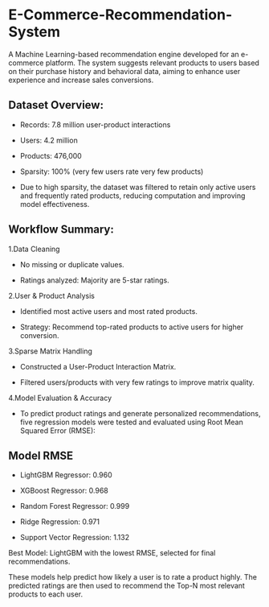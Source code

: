 # E-Commerce-Recommendation-System
A Machine Learning-based recommendation engine developed for an e-commerce platform. The system suggests relevant products to users based on their purchase history and behavioral data, aiming to enhance user experience and increase sales conversions.

## Dataset Overview:

- Records: 7.8 million user-product interactions

- Users: 4.2 million

- Products: 476,000

- Sparsity: 100% (very few users rate very few products)

- Due to high sparsity, the dataset was filtered to retain only active users and frequently rated products, reducing computation and improving model effectiveness.

## Workflow Summary:

1.Data Cleaning

- No missing or duplicate values.

- Ratings analyzed: Majority are 5-star ratings.

2.User & Product Analysis

- Identified most active users and most rated products.

- Strategy: Recommend top-rated products to active users for higher conversion.

3.Sparse Matrix Handling

- Constructed a User-Product Interaction Matrix.

- Filtered users/products with very few ratings to improve matrix quality.

4.Model Evaluation & Accuracy

- To predict product ratings and generate personalized recommendations, five regression models were tested and evaluated using Root Mean Squared Error (RMSE):

## Model	RMSE

- LightGBM Regressor: 0.960

- XGBoost Regressor: 0.968

- Random Forest Regressor: 0.999

- Ridge Regression: 0.971

- Support Vector Regression: 1.132


Best Model: LightGBM with the lowest RMSE, selected for final recommendations.

These models help predict how likely a user is to rate a product highly. The predicted ratings are then used to recommend the Top-N most relevant products to each user.
